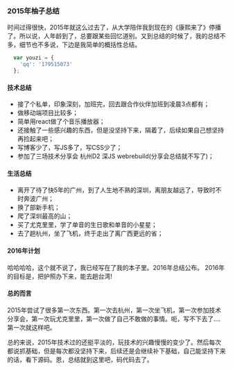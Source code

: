 ### 2015年柚子总结
  时间过得很快，2015年就这么过去了，从大学陪伴我到现在的《康熙来了》停播了。所以说，人年龄到了，总要跟某些回忆道别。又到总结的时候了，我的总结不
  多，细节也不多说，下边是我简单的概括性总结。

```js
  var youzi = {
    'qq': '179515073'
  };
```

#### 技术总结
* 接了个私单，印象深刻，加班完，回去跟合作伙伴加班到凌晨3点都有；
* 做移动端项目比较多；
* 简单用react做了个音乐播放器；
* 还接触了一些感兴趣的东西，但是没坚持下来，隔着了，后续如果自己想坚持再捡起来吧；
* 写博客少了，写JS多了，写CSS少了；
* 参加了三场技术分享会 杭州D2 深JS webrebuild(分享会总结就不写了)；

#### 生活总结
* 离开了待了快5年的广州，到了人生地不熟的深圳，离朋友越远了，导致时不时奔波广州；
* 换了部新手机；
* 爬了深圳最高的山；
* 买了尤克里里，学了单音的生日歌和单音的小星星；
* 去了趟杭州，坐了飞机，终于走出了离广西更远的省；

#### 2016年计划
哈哈哈哈，这个就不说了，我已经写在了我的本子里。2016年总结公布。
2016年的目标是，把护照办下来，能去趟台湾!

#### 总的而言
2015年尝试了很多第一次东西。第一次去杭州，第一次坐飞机，第一次参加技术分享会，第一次玩尤克里里，第一次做了自己不敢做的事情。呃，写不下去了....第一次就这样吧。

总的来说，2015年技术过的还挺平淡的，玩技术的兴趣慢慢的变少了。然后每次都说抓基础，但是每次都没坚持下来，后续还是会继续补下基础，自己能坚持下来的话，看下源码。恩，总结就到这里吧，码代码去了。



